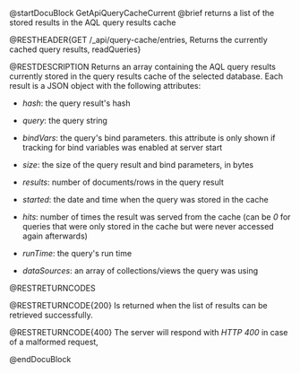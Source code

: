 
@startDocuBlock GetApiQueryCacheCurrent
@brief returns a list of the stored results in the AQL query results cache

@RESTHEADER{GET /_api/query-cache/entries, Returns the currently cached query results, readQueries}

@RESTDESCRIPTION
Returns an array containing the AQL query results currently stored in the query results
cache of the selected database. Each result is a JSON object with the following attributes:

- *hash*: the query result's hash

- *query*: the query string 

- *bindVars*: the query's bind parameters. this attribute is only shown if tracking for
  bind variables was enabled at server start

- *size*: the size of the query result and bind parameters, in bytes

- *results*: number of documents/rows in the query result

- *started*: the date and time when the query was stored in the cache

- *hits*: number of times the result was served from the cache (can be 
  *0* for queries that were only stored in the cache but were never accessed
  again afterwards)

- *runTime*: the query's run time

- *dataSources*: an array of collections/views the query was using

@RESTRETURNCODES

@RESTRETURNCODE{200}
Is returned when the list of results can be retrieved successfully.

@RESTRETURNCODE{400}
The server will respond with *HTTP 400* in case of a malformed request,

@endDocuBlock
